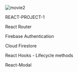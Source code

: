 ![movie2](https://user-images.githubusercontent.com/67829382/101498609-58e48a80-397d-11eb-9495-99dda366d923.gif)

REACT-PROJECT-1

React Router

Firebase Authentication

Cloud Firestore

React Hooks - Lifecycle methods

React-Modal
